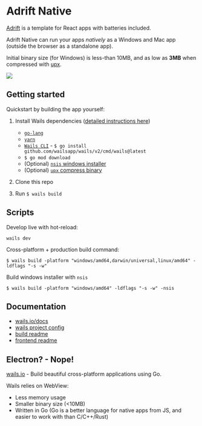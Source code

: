 # Adrift Native

[Adrift](https://github.com/hmerritt/adrift) is a template for React apps with batteries included.

Adrift Native can run your apps _natively_ as a Windows and Mac app (outside the browser as a standalone app).

Initial binary size (for Windows) is less-than 10MB, and as low as **3MB** when compressed with [upx](https://upx.github.io/).

![](https://imgur.com/b1IxXg9.gif)

## Getting started

Quickstart by building the app yourself:

1.  Install Wails dependencies ([detailed instructions here](https://wails.io/docs/gettingstarted/installation))

    -   [`go-lang`](https://go.dev/dl/)
    -   [`yarn`](https://yarnpkg.com/getting-started/install)
    -   [`Wails CLI`](https://wails.io/docs/gettingstarted/installation/#installing-wails) - `$ go install github.com/wailsapp/wails/v2/cmd/wails@latest`
    -   `$ go mod download`
    -   (Optional) [`nsis` windows installer](https://sourceforge.net/projects/nsis/)
    -   (Optional) [`upx` compress binary](https://upx.github.io/)

2.  Clone this repo
3.  Run `$ wails build`

## Scripts

Develop live with hot-reload:

```
wails dev
```

Cross-platform + production build command:

```
$ wails build -platform "windows/amd64,darwin/universal,linux/amd64" -ldflags "-s -w"
```

Build windows installer with `nsis`

```
$ wails build -platform "windows/amd64" -ldflags "-s -w" -nsis
```

## Documentation

-   [wails.io/docs](https://wails.io/docs)
-   [wails project config](https://wails.io/docs/reference/project-config)
-   [build readme](build/README.md)
-   [frontend readme](frontend/README.md)

## Electron? - Nope!

[wails.io](https://wails.io) - Build beautiful cross-platform applications using Go.

Wails relies on WebView:

-   Less memory usage
-   Smaller binary size (<10MB)
-   Written in Go (Go is a better language for native apps from JS, and easier to work with than C/C++/Rust)
